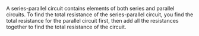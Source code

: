 
 A series-parallel circuit contains elements of both series and parallel circuits. To find the total resistance of the series-parallel circuit, you find the total resistance for the parallel circuit first, then add all the resistances together to find the total resistance of the circuit.
